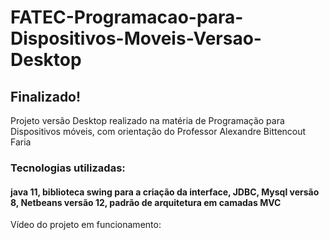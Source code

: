 # FATEC-Programacao-para-Dispositivos-Moveis-Versao-Desktop
## Finalizado!
Projeto versão Desktop realizado na matéria de Programação para Dispositivos móveis, com orientação do Professor Alexandre Bittencout Faria

### Tecnologias utilizadas:
#### java 11, biblioteca swing para a criação da interface, JDBC, Mysql versão 8, Netbeans versão 12, padrão de arquitetura em camadas MVC

Vídeo do projeto em funcionamento:


